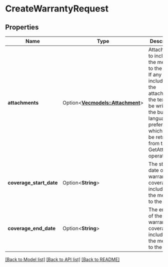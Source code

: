 # CreateWarrantyRequest

## Properties

Name | Type | Description | Notes
------------ | ------------- | ------------- | -------------
**attachments** | Option<[**Vec<models::Attachment>**](Attachment.md)> | Attachments to include in the message to the buyer. If any text is included in the attachment, the text must be written in the buyer's language of preference, which can be retrieved from the GetAttributes operation. | [optional]
**coverage_start_date** | Option<**String**> | The start date of the warranty coverage to include in the message to the buyer. | [optional]
**coverage_end_date** | Option<**String**> | The end date of the warranty coverage to include in the message to the buyer. | [optional]

[[Back to Model list]](../README.md#documentation-for-models) [[Back to API list]](../README.md#documentation-for-api-endpoints) [[Back to README]](../README.md)


